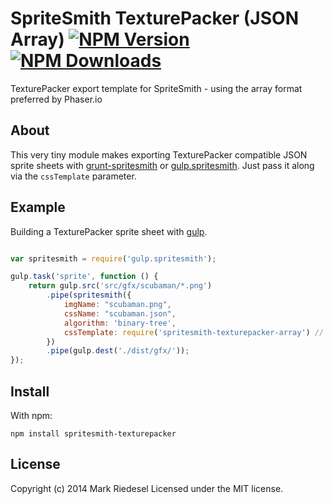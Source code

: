 
# SpriteSmith TexturePacker (JSON Array) [![NPM Version][npm-image]][npm-url] [![NPM Downloads][npm-download-image]][npm-url]

TexturePacker export template for SpriteSmith - using the array format preferred by Phaser.io

## About

This very tiny module makes exporting TexturePacker compatible JSON sprite sheets
with [grunt-spritesmith](https://github.com/Ensighten/grunt-spritesmith) or
[gulp.spritesmith](https://github.com/twolfson/gulp.spritesmith). Just pass
it along via the `cssTemplate` parameter.

## Example

Building a TexturePacker sprite sheet with [gulp](http://gulpjs.com).

```js

var spritesmith = require('gulp.spritesmith');

gulp.task('sprite', function () {
	return gulp.src('src/gfx/scubaman/*.png')
		.pipe(spritesmith({
			imgName: "scubaman.png",
			cssName: "scubaman.json",
			algorithm: 'binary-tree',
			cssTemplate: require('spritesmith-texturepacker-array') // <-- this right here
		})
		.pipe(gulp.dest('./dist/gfx/'));
});
```

## Install

With npm:

```
npm install spritesmith-texturepacker
```

## License
Copyright (c) 2014 Mark Riedesel
Licensed under the MIT license.

[npm-url]: https://www.npmjs.org/package/spritesmith-texturepacker-array
[npm-image]: http://img.shields.io/npm/v/spritesmith-texturepacker-array.svg?style=flat
[npm-download-image]: http://img.shields.io/npm/dm/spritesmith-texturepacker-array.svg?style=flat
